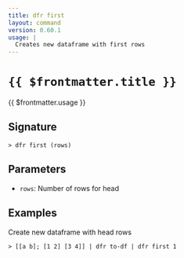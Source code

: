 ```yaml
---
title: dfr first
layout: command
version: 0.60.1
usage: |
  Creates new dataframe with first rows
---
```


# `{{ $frontmatter.title }}`

<div style='white-space: pre-wrap;'>{{ $frontmatter.usage }}</div>

## Signature

```> dfr first (rows)```

## Parameters

 -  `rows`: Number of rows for head

## Examples

Create new dataframe with head rows
```shell
> [[a b]; [1 2] [3 4]] | dfr to-df | dfr first 1
```
